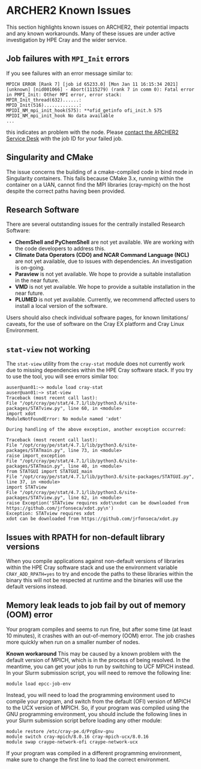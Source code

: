 # ARCHER2 Known Issues

This section highlights known issues on ARCHER2, their potential
impacts and any known workarounds. Many of these issues are under
active investigation by HPE Cray and the wider service.

## Job failures with `MPI_Init` errors

If you see failures with an error message similar to:

```
MPICH ERROR [Rank 7] [job id 65233.0] [Mon Jan 11 16:15:34 2021] [unknown] [nid001066] - Abort(1115279) (rank 7 in comm 0): Fatal error in PMPI_Init: Other MPI error, error stack:
MPIR_Init_thread(632)......: 
MPID_Init(516).............: 
MPIDI_NM_mpi_init_hook(575): **ofid_getinfo ofi_init.h 575 MPIDI_NM_mpi_init_hook No data available
...
```

this indicates an problem with the node. Please [contact the ARCHER2 Service Desk](mailto:support@archer2.ac.uk)
with the job ID for your failed job.

## Singularity and CMake
The issue concerns the building of a cmake-compiled code in bind mode in
Singularity containers. This fails because CMake 3.x, running within the
container on a UAN, cannot find the MPI libraries (cray-mpich) on the host
despite the correct paths having been provided.

## Research Software
There are several outstanding issues for the centrally installed Research Software:
- **ChemShell and PyChemShell** are not yet available. We are working with the code developers to address this.
- **Climate Data Operators (CDO) and NCAR Command Language (NCL)** are not yet available, due to issues with dependencies. An investigation is on-going.
- **Paraview** is not yet available. We hope to provide a suitable installation in the near future.
- **VMD** is not yet available. We hope to provide a suitable installation in the near future.
- **PLUMED** is not yet available. Currently, we recommend affected users to install a local version of the software.

Users should also check individual software pages, for known limitations/ caveats, for the use of software on the Cray EX platform and Cray Linux Environment.

## `stat-view` not working
The `stat-view` utility from the `cray-stat` module does not currently
work due to missing dependencies within the HPE Cray software stack. If you 
try to use the tool, you will see errors similar too:

```
auser@uan01:~> module load cray-stat
auser@uan01:~> stat-view
Traceback (most recent call last):
File "/opt/cray/pe/stat/4.7.1/lib/python3.6/site-packages/STATview.py", line 60, in <module>
import xdot
ModuleNotFoundError: No module named 'xdot'

During handling of the above exception, another exception occurred:

Traceback (most recent call last):
File "/opt/cray/pe/stat/4.7.1/lib/python3.6/site-packages/STATmain.py", line 73, in <module>
raise import_exception
File "/opt/cray/pe/stat/4.7.1/lib/python3.6/site-packages/STATmain.py", line 40, in <module>
from STATGUI import STATGUI_main
File "/opt/cray/pe/stat/4.7.1/lib/python3.6/site-packages/STATGUI.py", line 37, in <module>
import STATview
File "/opt/cray/pe/stat/4.7.1/lib/python3.6/site-packages/STATview.py", line 62, in <module>
raise Exception('STATview requires xdot\nxdot can be downloaded from https://github.com/jrfonseca/xdot.py\n')
Exception: STATview requires xdot
xdot can be downloaded from https://github.com/jrfonseca/xdot.py
```

## Issues with RPATH for non-default library versions
When you compile applications against non-default versions of libraries within the HPE
Cray software stack and use the environment variable `CRAY_ADD_RPATH=yes` to try and encode
the paths to these libraries within the binary this will not be respected at runtime and
the binaries will use the default versions instead.

## Memory leak leads to job fail by out of memory (OOM) error
Your program compiles and seems to run fine, but after some time (at least 10 
minutes), it crashes with an out-of-memory (OOM) error. The job crashes more 
quickly when run on a smaller number of nodes.

**Known workaround**
This may be caused by a known problem with the default version of MPICH, 
which is in the process of being resolved. In the meantime, you can get your 
jobs to run by switching to UCF MPICH instead. In your Slurm submission 
script, you will need to remove the following line:

```
module load epcc-job-env
```

Instead, you will need to load the programming environment used to 
compile your program, and switch from the default (OFI) version of MPICH to 
the UCX version of MPICH. So, if your program was compiled using the GNU 
programming environment, you should include the following lines in your Slurm 
submission script before loading any other module:

```
module restore /etc/cray-pe.d/PrgEnv-gnu
module switch cray-mpich/8.0.16 cray-mpich-ucx/8.0.16
module swap craype-network-ofi craype-network-ucx
```

If your program was compiled in a different programming environment, make sure 
to change the first line to load the correct environment.
